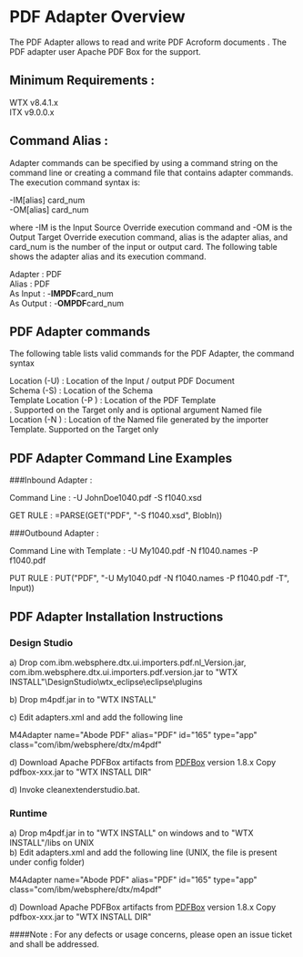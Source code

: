 # PDF Adapter Overview
The PDF Adapter allows to read and write PDF Acroform documents .  The PDF adapter user Apache PDF Box for the support. 


## Minimum Requirements : 

WTX v8.4.1.x <br>
ITX v9.0.0.x

## Command Alias : 

Adapter commands can be specified by using a command string on the command line or creating a command file that contains adapter commands. The execution command syntax is:

-IM[alias] card_num <br>
-OM[alias] card_num


where -IM is the Input Source Override execution command and -OM is the Output Target Override execution command, alias is the adapter alias, and card_num is the number of the input or output card. The following table shows the adapter alias and its execution command.


Adapter 	:  PDF <br>
Alias 	        :  PDF <br>
As Input        :  -**IMPDF**card_num <br>
As Output       :  -**OMPDF**card_num <br>    	  


## PDF Adapter commands

The following table lists valid commands for the PDF Adapter, the command syntax

Location (-U)     : Location of the Input / output PDF Document<br>
Schema (-S)	  : Location of the Schema<br>
Template Location (-P )  : Location of the PDF Template<br>. Supported on the Target only and is optional argument
Named file Location (-N )  : Location of the Named file generated by the importer Template. Supported on the Target only

## PDF Adapter Command Line Examples
###Inbound Adapter : 


Command Line : -U JohnDoe1040.pdf -S f1040.xsd 

GET RULE : =PARSE(GET("PDF", "-S f1040.xsd", BlobIn))

###Outbound Adapter : 


Command Line with Template : -U My1040.pdf -N f1040.names -P f1040.pdf

PUT RULE : PUT("PDF", "-U My1040.pdf -N f1040.names -P f1040.pdf -T", Input))



## PDF Adapter Installation Instructions 
### Design Studio

a) Drop com.ibm.websphere.dtx.ui.importers.pdf.nl_Version.jar, com.ibm.websphere.dtx.ui.importers.pdf.version.jar
to "WTX INSTALL"\DesignStudio\wtx_eclipse\eclipse\plugins 

b) Drop m4pdf.jar in to "WTX INSTALL" <br>

c) Edit adapters.xml and add the following line 

M4Adapter name="Abode PDF" alias="PDF" id="165" type="app" class="com/ibm/websphere/dtx/m4pdf"

d) Download Apache PDFBox artifacts from [PDFBox](https://pdfbox.apache.org/download.cgi) version 1.8.x Copy pdfbox-xxx.jar to "WTX INSTALL DIR"


d) Invoke cleanextenderstudio.bat.
 
### Runtime

a) Drop m4pdf.jar in to "WTX INSTALL" on windows and to "WTX INSTALL"/libs on UNIX <br>
b) Edit adapters.xml and add the following line (UNIX, the file is present under config folder) <br>

M4Adapter name="Abode PDF" alias="PDF" id="165" type="app" class="com/ibm/websphere/dtx/m4pdf"


d) Download Apache PDFBox artifacts from [PDFBox](https://pdfbox.apache.org/download.cgi) version 1.8.x Copy pdfbox-xxx.jar to "WTX INSTALL DIR" <br>


####Note : For any defects or usage concerns, please open an issue ticket and shall be addressed. 
